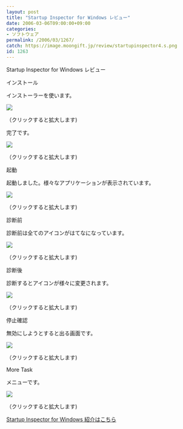 ```yaml
---
layout: post
title: "Startup Inspector for Windows レビュー"
date: 2006-03-06T09:00:00+09:00
categories:
- ソフトウェア
permalink: /2006/03/1267/
catch: https://image.moongift.jp/review/startupinspector4.s.png
id: 1263
---
```

Startup Inspector for Windows レビュー  
<!--more-->

インストール

  

インストーラーを使います。

  

[![](https://image.moongift.jp/review/startupinspector1.s.png)](https://image.moongift.jp/review/startupinspector1.png)  
  
（クリックすると拡大します)

  

完了です。

  

[![](https://image.moongift.jp/review/startupinspector2.s.png)](https://image.moongift.jp/review/startupinspector2.png)  
  
（クリックすると拡大します)

  

起動

  

起動しました。様々なアプリケーションが表示されています。

  

[![](https://image.moongift.jp/review/startupinspector3.s.png)](https://image.moongift.jp/review/startupinspector3.png)  
  
（クリックすると拡大します)

  

診断前

  

診断前は全てのアイコンがはてなになっています。

  

[![](https://image.moongift.jp/review/startupinspector4.s.png)](https://image.moongift.jp/review/startupinspector4.png)  
  
（クリックすると拡大します)

  

診断後

  

診断するとアイコンが様々に変更されます。

  

[![](https://image.moongift.jp/review/startupinspector5.s.png)](https://image.moongift.jp/review/startupinspector5.png)  
  
（クリックすると拡大します)

  

停止確認

  

無効にしようとすると出る画面です。

  

[![](https://image.moongift.jp/review/startupinspector6.s.png)](https://image.moongift.jp/review/startupinspector6.png)  
  
（クリックすると拡大します)

  

More Task

  

メニューです。

  

[![](https://image.moongift.jp/review/startupinspector7.s.png)](https://image.moongift.jp/review/startupinspector7.png)  
  
（クリックすると拡大します)

  

[Startup Inspector for Windows 紹介はこちら](http://fw.moongift.jp/intro/i-1249.html)

